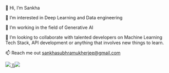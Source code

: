 👋 Hi, I’m Sankha

👀 I’m interested in Deep Learning and Data engineering

🌱 I’m working in the field of Generative AI

💞️ I’m looking to collaborate with talented developers on Machine Learning Tech Stack, API development or anything that involves new things to learn.

📫 Reach me out sankhasubhramukherjee@gmail.com






<a href="https://github.com/SANKHA1">
   <img src="https://github-readme-stats.vercel.app/api?username=SANKHA1&show_icons=true&count_private=true" />
  \\<img src="https://github-readme-stats.vercel.app/api?username=SANKHA1&show_icons=true&count_private=true&theme=dracula&custom_css=.gist .gist-meta { color: #ffffff; }" />
</a>
